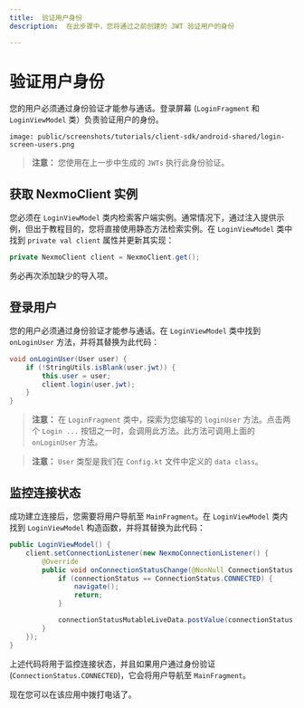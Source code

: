 ```yaml
---
title:  验证用户身份
description:  在此步骤中，您将通过之前创建的 JWT 验证用户的身份

---
```


验证用户身份
======

您的用户必须通过身份验证才能参与通话。登录屏幕 (`LoginFragment` 和 `LoginViewModel` 类）负责验证用户的身份。

```screenshot
image: public/screenshots/tutorials/client-sdk/android-shared/login-screen-users.png
```

> **注意：** 您使用在上一步中生成的 `JWTs` 执行此身份验证。

获取 NexmoClient 实例
-----------------

您必须在 `LoginViewModel` 类内检索客户端实例。通常情况下，通过注入提供示例，但出于教程目的，您将直接使用静态方法检索实例。在 `LoginViewModel` 类中找到 `private val client` 属性并更新其实现：

```java
private NexmoClient client = NexmoClient.get();
```

务必再次添加缺少的导入项。

登录用户
----

您的用户必须通过身份验证才能参与通话。在 `LoginViewModel` 类中找到 `onLoginUser` 方法，并将其替换为此代码：

```java
void onLoginUser(User user) {
    if (!StringUtils.isBlank(user.jwt)) {
        this.user = user;
        client.login(user.jwt);
    }
}
```

> **注意：** 在 `LoginFragment` 类中，探索为您编写的 `loginUser` 方法。点击两个 `Login ...` 按钮之一时，会调用此方法。此方法可调用上面的 `onLoginUser` 方法。

> **注意：** `User` 类型是我们在 `Config.kt` 文件中定义的 `data class`。

监控连接状态
------

成功建立连接后，您需要将用户导航至 `MainFragment`。在 `LoginViewModel` 类内找到 `LoginViewModel` 构造函数，并将其替换为此代码：

```java
public LoginViewModel() {
    client.setConnectionListener(new NexmoConnectionListener() {
        @Override
        public void onConnectionStatusChange(@NonNull ConnectionStatus connectionStatus, @NonNull ConnectionStatusReason connectionStatusReason) {
            if (connectionStatus == ConnectionStatus.CONNECTED) {
                navigate();
                return;
            }

            connectionStatusMutableLiveData.postValue(connectionStatus);
        }
    });
}
```

上述代码将用于监控连接状态，并且如果用户通过身份验证 (`ConnectionStatus.CONNECTED`)，它会将用户导航至 `MainFragment`。

现在您可以在该应用中拨打电话了。

